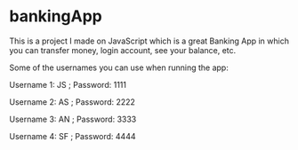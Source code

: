 # bankingApp
This is a project I made on JavaScript which is a great Banking App in which you can transfer money, login account, see your balance, etc.

Some of the usernames you can use when running the app: 

Username 1: JS ; Password: 1111

Username 2: AS ; Password: 2222

Username 3: AN ; Password: 3333

Username 4: SF ; Password: 4444
